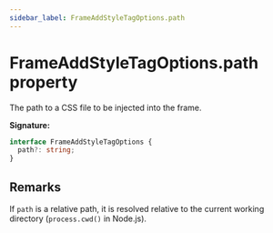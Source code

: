 ```yaml
---
sidebar_label: FrameAddStyleTagOptions.path
---
```


# FrameAddStyleTagOptions.path property

The path to a CSS file to be injected into the frame.

**Signature:**

```typescript
interface FrameAddStyleTagOptions {
  path?: string;
}
```

## Remarks

If `path` is a relative path, it is resolved relative to the current working
directory (`process.cwd()` in Node.js).
